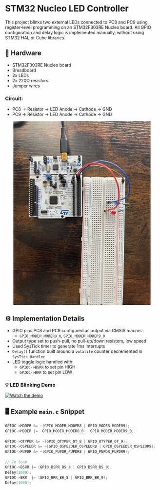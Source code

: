 # STM32 Nucleo LED Controller

This project blinks two external LEDs connected to PC8 and PC9 using register-level programming on an STM32F303RE Nucleo board. All GPIO configuration and delay logic is implemented manually, without using STM32 HAL or Cube libraries.

## 🔧 Hardware

- STM32F303RE Nucleo board  
- Breadboard  
- 2x LEDs  
- 2x 220Ω resistors  
- Jumper wires

### Circuit:
- PC8 → Resistor → LED Anode → Cathode → GND  
- PC9 → Resistor → LED Anode → Cathode → GND  

<p align="center">
  <img src="LED_blink_image.jpeg" alt="LED Blink Setup" width="450"/>
</p>

## ⚙️ Implementation Details

- GPIO pins PC8 and PC9 configured as output via CMSIS macros:
  - `GPIO_MODER_MODER8_0`, `GPIO_MODER_MODER9_0`
- Output type set to push-pull, no pull-up/down resistors, low speed
- Used SysTick timer to generate 1ms interrupts
- `Delay()` function built around a `volatile` counter decremented in `SysTick_Handler`
- LED toggle logic handled with:
  - `GPIOC->BSRR` to set pin HIGH  
  - `GPIOC->BRR` to set pin LOW

### 💡 LED Blinking Demo

[![Watch the demo](https://img.youtube.com/vi/cPPfdc07ZzA/0.jpg)](https://youtube.com/shorts/cPPfdc07ZzA?feature=share)

## 🖥️ Example `main.c` Snippet

```c
GPIOC->MODER &= ~(GPIO_MODER_MODER8 | GPIO_MODER_MODER9);
GPIOC->MODER |=  GPIO_MODER_MODER8_0 | GPIO_MODER_MODER9_0;

GPIOC->OTYPER &= ~(GPIO_OTYPER_OT_8 | GPIO_OTYPER_OT_9);
GPIOC->OSPEEDR &= ~(GPIO_OSPEEDER_OSPEEDR8 | GPIO_OSPEEDER_OSPEEDR9);
GPIOC->PUPDR &= ~(GPIO_PUPDR_PUPDR8 | GPIO_PUPDR_PUPDR9);

// In loop
GPIOC->BSRR |= (GPIO_BSRR_BS_8 | GPIO_BSRR_BS_9);
Delay(1000);
GPIOC->BRR  |= (GPIO_BRR_BR_8 | GPIO_BRR_BR_9);
Delay(1000);

